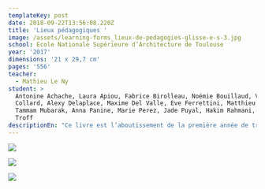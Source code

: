 ```yaml
---
templateKey: post
date: 2018-09-22T13:56:08.220Z
title: 'Lieux pédagogiques '
image: /assets/learning-forms_lieux-de-pedagogies-glisse-e-s-3.jpg
school: Ecole Nationale Supérieure d’Architecture de Toulouse
year: '2017'
dimensions: '21 x 29,7 cm'
pages: '556'
teacher:
  - Mathieu Le Ny
student: >
  Antonine Achache, Laura Apiou, Fabrice Birolleau, Noémie Bouillaud, Vincent
  Collard, Alexy Delaplace, Maxime Del Valle, Eve Ferrettini, Matthieu Lehot,
  Tammam Mubarak, Anna Panine, Marie Perez, Jade Puyal, Hakim Rahmani, Margot
  Troff 
descriptionEn: "Ce livre est l’aboutissement de la première année de travail de l’atelier «\_Lieux de pédagogies\_», atelier de master tenu à l’automne 2017 à l’école nationale supérieure d’architecture de Toulouse qui s’organise en un cycle de trois ans. Cette première année se focalise sur les lieux de pédagogies en architecture.\nLa publication est un des objectifs du semestre de travail. Comme une pédagogie ouverte, le livre n’a pas de hiérarchie, pas de parties, pas de classement, l’ensemble des documents sont égaux et sans encadrement didactique.\nQuatre intercalaires-index permettent une navigation libre du lecteur\_: corpus/explorations, type de documents, sources, personnes. \n\nIci, le pédagogue conduit, encadre la classe. Ce n'est pas une liberté totale de l'apprenant, il se trouve dans un contexte et une situation posés. Cependant la liberté de l’apprenant d’être lui-même est attendue. Et c'est aussi la somme des apprenants qui constitue un tout : la classe, l'atelier de recherches et d’explorations, et ce tout produit un savoir compilable et transmissible.\n"
---
```

![](/assets/learning-forms_lieux-de-pedagogies-glisse-e-s-1.jpg)

![](/assets/learning-forms_lieux-de-pedagogies-glisse-e-s-3.jpg)

![](/assets/learning-forms_lieux-de-pedagogies-glisse-e-s-2.jpg)
